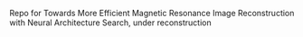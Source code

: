 Repo for Towards More Efficient Magnetic Resonance Image Reconstruction with Neural Architecture Search, under reconstruction